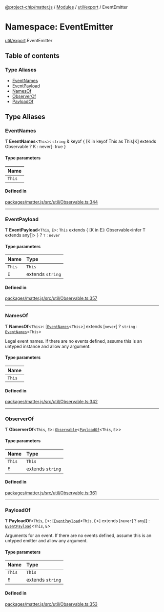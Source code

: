 [@project-chip/matter.js](../README.md) / [Modules](../modules.md) / [util/export](util_export.md) / EventEmitter

# Namespace: EventEmitter

[util/export](util_export.md).EventEmitter

## Table of contents

### Type Aliases

- [EventNames](util_export.EventEmitter.md#eventnames)
- [EventPayload](util_export.EventEmitter.md#eventpayload)
- [NamesOf](util_export.EventEmitter.md#namesof)
- [ObserverOf](util_export.EventEmitter.md#observerof)
- [PayloadOf](util_export.EventEmitter.md#payloadof)

## Type Aliases

### EventNames

Ƭ **EventNames**\<`This`\>: `string` & keyof \{ [K in keyof This as This[K] extends Observable ? K : never]: true }

#### Type parameters

| Name |
| :------ |
| `This` |

#### Defined in

[packages/matter.js/src/util/Observable.ts:344](https://github.com/project-chip/matter.js/blob/3adaded6/packages/matter.js/src/util/Observable.ts#L344)

___

### EventPayload

Ƭ **EventPayload**\<`This`, `E`\>: `This` extends \{ [K in E]: Observable\<infer T extends any[]\> } ? `T` : `never`

#### Type parameters

| Name | Type |
| :------ | :------ |
| `This` | `This` |
| `E` | extends `string` |

#### Defined in

[packages/matter.js/src/util/Observable.ts:357](https://github.com/project-chip/matter.js/blob/3adaded6/packages/matter.js/src/util/Observable.ts#L357)

___

### NamesOf

Ƭ **NamesOf**\<`This`\>: [[`EventNames`](util_export.EventEmitter.md#eventnames)\<`This`\>] extends [`never`] ? `string` : [`EventNames`](util_export.EventEmitter.md#eventnames)\<`This`\>

Legal event names.  If there are no events defined, assume this is an
untyped instance and allow any argument.

#### Type parameters

| Name |
| :------ |
| `This` |

#### Defined in

[packages/matter.js/src/util/Observable.ts:342](https://github.com/project-chip/matter.js/blob/3adaded6/packages/matter.js/src/util/Observable.ts#L342)

___

### ObserverOf

Ƭ **ObserverOf**\<`This`, `E`\>: [`Observable`](../interfaces/util_export.Observable.md)\<[`PayloadOf`](util_export.EventEmitter.md#payloadof)\<`This`, `E`\>\>

#### Type parameters

| Name | Type |
| :------ | :------ |
| `This` | `This` |
| `E` | extends `string` |

#### Defined in

[packages/matter.js/src/util/Observable.ts:361](https://github.com/project-chip/matter.js/blob/3adaded6/packages/matter.js/src/util/Observable.ts#L361)

___

### PayloadOf

Ƭ **PayloadOf**\<`This`, `E`\>: [[`EventPayload`](util_export.EventEmitter.md#eventpayload)\<`This`, `E`\>] extends [`never`] ? `any`[] : [`EventPayload`](util_export.EventEmitter.md#eventpayload)\<`This`, `E`\>

Arguments for an event.  If there are no events defined, assume this is
an untyped emitter and allow any argument.

#### Type parameters

| Name | Type |
| :------ | :------ |
| `This` | `This` |
| `E` | extends `string` |

#### Defined in

[packages/matter.js/src/util/Observable.ts:353](https://github.com/project-chip/matter.js/blob/3adaded6/packages/matter.js/src/util/Observable.ts#L353)
